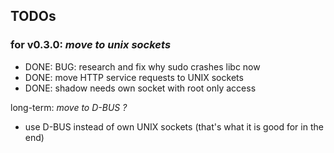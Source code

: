 ## TODOs

### for v0.3.0: *move to unix sockets*
- DONE: BUG: research and fix why sudo crashes libc now
- DONE: move HTTP service requests to UNIX sockets
- DONE: shadow needs own socket with root only access

long-term: *move to D-BUS ?*
- use D-BUS instead of own UNIX sockets (that's what it is good for in the end)
